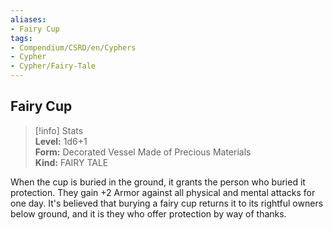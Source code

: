 ```yaml
---
aliases:
- Fairy Cup
tags:
- Compendium/CSRD/en/Cyphers
- Cypher
- Cypher/Fairy-Tale
---
```


  
## Fairy Cup  
>[!info] Stats  
> **Level:** 1d6+1  
> **Form:** Decorated Vessel Made of Precious Materials  
> **Kind:** FAIRY TALE
  
When the cup is buried in the ground, it grants the person who buried it protection. They gain +2 Armor against all physical and mental attacks for one day. It's believed that burying a fairy cup returns it to its rightful owners below ground, and it is they who offer protection by way of thanks.